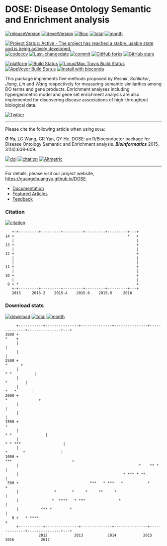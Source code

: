 DOSE: Disease Ontology Semantic and Enrichment analysis
=======================================================

[![releaseVersion](https://img.shields.io/badge/release%20version-3.0.9-green.svg?style=flat)](https://bioconductor.org/packages/DOSE) [![develVersion](https://img.shields.io/badge/devel%20version-3.1.3-green.svg?style=flat)](https://github.com/GuangchuangYu/DOSE) [![Bioc](http://www.bioconductor.org/shields/years-in-bioc/DOSE.svg)](https://www.bioconductor.org/packages/devel/bioc/html/DOSE.html#since) [![total](https://img.shields.io/badge/downloads-53381/total-blue.svg?style=flat)](https://bioconductor.org/packages/stats/bioc/DOSE) [![month](https://img.shields.io/badge/downloads-2924/month-blue.svg?style=flat)](https://bioconductor.org/packages/stats/bioc/DOSE)

[![Project Status: Active - The project has reached a stable, usable state and is being actively developed.](http://www.repostatus.org/badges/latest/active.svg)](http://www.repostatus.org/#active) [![codecov](https://codecov.io/gh/GuangchuangYu/DOSE/branch/master/graph/badge.svg)](https://codecov.io/gh/GuangchuangYu/DOSE/) [![Last-changedate](https://img.shields.io/badge/last%20change-2016--12--23-green.svg)](https://github.com/GuangchuangYu/DOSE/commits/master) [![commit](http://www.bioconductor.org/shields/commits/bioc/DOSE.svg)](https://www.bioconductor.org/packages/devel/bioc/html/DOSE.html#svn_source) [![GitHub forks](https://img.shields.io/github/forks/GuangchuangYu/DOSE.svg)](https://github.com/GuangchuangYu/DOSE/network) [![GitHub stars](https://img.shields.io/github/stars/GuangchuangYu/DOSE.svg)](https://github.com/GuangchuangYu/DOSE/stargazers)

[![platform](http://www.bioconductor.org/shields/availability/devel/DOSE.svg)](https://www.bioconductor.org/packages/devel/bioc/html/DOSE.html#archives) [![Build Status](http://www.bioconductor.org/shields/build/devel/bioc/DOSE.svg)](https://bioconductor.org/checkResults/devel/bioc-LATEST/DOSE/) [![Linux/Mac Travis Build Status](https://img.shields.io/travis/GuangchuangYu/DOSE/master.svg?label=Mac%20OSX%20%26%20Linux)](https://travis-ci.org/GuangchuangYu/DOSE) [![AppVeyor Build Status](https://img.shields.io/appveyor/ci/Guangchuangyu/DOSE/master.svg?label=Windows)](https://ci.appveyor.com/project/GuangchuangYu/DOSE) [![install with bioconda](https://img.shields.io/badge/install%20with-bioconda-green.svg?style=flat)](http://bioconda.github.io/recipes/bioconductor-dose/README.html)

This package implements five methods proposed by *Resnik*, *Schlicker*, *Jiang*, *Lin* and *Wang* respectively for measuring semantic similarities among DO terms and gene products. Enrichment analyses including hypergeometric model and gene set enrichment analysis are also implemented for discovering disease associations of high-throughput biological data.

[![Twitter](https://img.shields.io/twitter/url/https/github.com/GuangchuangYu/DOSE.svg?style=social)](https://twitter.com/intent/tweet?hashtags=DOSE&url=http://bioinformatics.oxfordjournals.org/content/31/4/608)

------------------------------------------------------------------------

Please cite the following article when using `DOSE`:

***G Yu***, LG Wang, GR Yan, QY He. DOSE: an R/Bioconductor package for Disease Ontology Semantic and Enrichment analysis. ***Bioinformatics*** 2015, 31(4):608-609.

[![doi](https://img.shields.io/badge/doi-10.1093/bioinformatics/btu684-green.svg?style=flat)](http://dx.doi.org/10.1093/bioinformatics/btu684) [![citation](https://img.shields.io/badge/cited%20by-23-green.svg?style=flat)](https://scholar.google.com.hk/scholar?oi=bibs&hl=en&cites=16627502277303919270) [![Altmetric](https://img.shields.io/badge/Altmetric-35-green.svg?style=flat)](https://www.altmetric.com/details/2788597)

------------------------------------------------------------------------

For details, please visit our project website, <https://guangchuangyu.github.io/DOSE>.

-   [Documentation](https://guangchuangyu.github.io/DOSE/documentation/)
-   [Featured Articles](https://guangchuangyu.github.io/DOSE/featuredArticles/)
-   [Feedback](https://guangchuangyu.github.io/DOSE/#feedback)

### Citation

[![citation](https://img.shields.io/badge/cited%20by-23-green.svg?style=flat)](https://scholar.google.com.hk/scholar?oi=bibs&hl=en&cites=16627502277303919270)

       +-+---------+---------+---------+---------+---------+---+
    14 +                                                   *   +
       |                                                       |
    13 +                                                       +
       |                                                       |
    12 +                                                       +
       |                                                       |
       |                                                       |
    11 +                                                       +
       |                                                       |
    10 +                                                       +
       |                                                       |
     9 + *                                                     +
       +-+---------+---------+---------+---------+---------+---+
       2015     2015.2    2015.4    2015.6    2015.8     2016   

### Download stats

[![download](http://www.bioconductor.org/shields/downloads/DOSE.svg)](https://bioconductor.org/packages/stats/bioc/DOSE) [![total](https://img.shields.io/badge/downloads-53381/total-blue.svg?style=flat)](https://bioconductor.org/packages/stats/bioc/DOSE) [![month](https://img.shields.io/badge/downloads-2924/month-blue.svg?style=flat)](https://bioconductor.org/packages/stats/bioc/DOSE)

         +-----------+---------------+--------------+---------------+--------------+---------------+---+
    3000 +                                                                                        *    +
         |                                                                                             |
         |                                                                                             |
    2500 +                                                                                      *      +
         |                                                                                * *          |
         |                                                                                    *        |
         |                                                                                 *   *       |
    2000 +                                                                              *              +
         |                                                                                             |
         |                                                                                             |
    1500 +                                                                                             +
         |                                                                           * *               |
         |                                                                   * * ***                   |
         |                                                                    *       *                |
    1000 +                                                               ***                           +
         |                                                      *    ** *                              |
         |                                               * *** * **                                    |
     500 +                                ***   * ***   *           *                                  +
         |                *       *     *     **     *                                                 |
         |               *  ****   * ***               *                                               |
         |          *** *        *                                                                     |
       0 +   * ****                                                                                    +
         +-----------+---------------+--------------+---------------+--------------+---------------+---+
                   2012            2013           2014            2015           2016            2017
